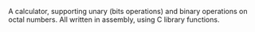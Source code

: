 A calculator, supporting unary (bits operations) and binary operations on octal numbers.
All written in assembly, using C library functions.
